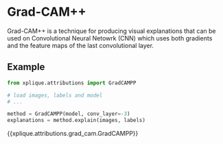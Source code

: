 # Grad-CAM++

Grad-CAM++ is a technique for producing visual explanations that can be used on Convolutional Neural
Netowrk (CNN) which uses both gradients and the feature maps of the last convolutional layer.

## Example

```python
from xplique.attributions import GradCAMPP

# load images, labels and model
# ...

method = GradCAMPP(model, conv_layer=-3)
explanations = method.explain(images, labels)
```

{{xplique.attributions.grad_cam.GradCAMPP}}

[^1]: [Grad-CAM++: Improved Visual Explanations for Deep Convolutional Networks (2017).](https://arxiv.org/abs/1710.11063)
